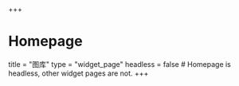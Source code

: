 +++
# Homepage
title = "图库"
type = "widget_page"
headless = false  # Homepage is headless, other widget pages are not.
+++
